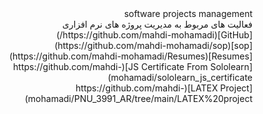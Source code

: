 <div dir='rtl' align='right'>
software projects management<br>فعالیت های مربوط به مدیریت پروژه های نرم افزاری<br>
[GitHub](https://github.com/mahdi-mohamadi/)<br>
[sop](https://github.com/mahdi-mohamadi/sop)<br>
[Resumes](https://github.com/mahdi-mohamadi/Resumes)<br>
[JS Certificate From Sololearn](https://github.com/mahdi-mohamadi/sololearn_js_certificate)<br>
[LATEX Project](https://github.com/mahdi-mohamadi/PNU_3991_AR/tree/main/LATEX%20project)
</div>
